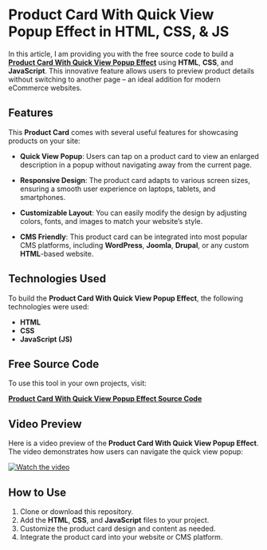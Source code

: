 # Product Card With Quick View Popup Effect in HTML, CSS, & JS

In this article, I am providing you with the free source code to build a **[**Product Card With Quick View Popup Effect**](https://jvcodes.com/product-card-with-quick-view-popup-effect-in-html-css-javascript)** using **HTML**, **CSS**, and **JavaScript**. This innovative feature allows users to preview product details without switching to another page – an ideal addition for modern eCommerce websites.

## Features

This **Product Card** comes with several useful features for showcasing products on your site:

- **Quick View Popup**: Users can tap on a product card to view an enlarged description in a popup without navigating away from the current page.
  
- **Responsive Design**: The product card adapts to various screen sizes, ensuring a smooth user experience on laptops, tablets, and smartphones.
  
- **Customizable Layout**: You can easily modify the design by adjusting colors, fonts, and images to match your website’s style.

- **CMS Friendly**: This product card can be integrated into most popular CMS platforms, including **WordPress**, **Joomla**, **Drupal**, or any custom **HTML**-based website.

## Technologies Used

To build the **Product Card With Quick View Popup Effect**, the following technologies were used:

- **HTML**
- **CSS**
- **JavaScript (JS)**

## Free Source Code

To use this tool in your own projects, visit:

[**Product Card With Quick View Popup Effect Source Code**](https://jvcodes.com/product-card-with-quick-view-popup-effect-in-html-css-javascript)

## Video Preview

Here is a video preview of the **Product Card With Quick View Popup Effect**. The video demonstrates how users can navigate the quick view popup:

[![Watch the video](https://img.youtube.com/vi/x1sfWbMD8Ec/0.jpg)](https://www.youtube.com/watch?v=x1sfWbMD8Ec)

## How to Use

1. Clone or download this repository.
2. Add the **HTML**, **CSS**, and **JavaScript** files to your project.
3. Customize the product card design and content as needed.
4. Integrate the product card into your website or CMS platform.

